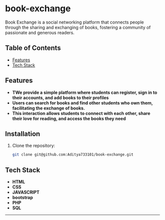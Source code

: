 ##

# book-exchange

Book Exchange is a social networking platform that connects people through the sharing and exchanging of books, fostering a community of passionate and generous readers.
## Table of Contents

- [Features](#features)
- [Tech Stack](#tech-stack)

## Features

- **TWe provide a simple platform where students can register, sign in to their accounts, and add books to their profiles** 
- **Users can search for books and find other students who own them, facilitating the exchange of books.** 
- **This interaction allows students to connect with each other, share their love for reading, and access the books they need** 
## Installation

1. Clone the repository:

   ```bash
   git clone git@github.com:Aditya733101/book-exchange.git
   ```




## Tech Stack

- **HTML**
- **CSS**
- **JAVASCRIPT**
- **bootstrap**
- **PHP**
- **SQL**  

---
